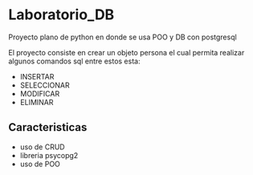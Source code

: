 # Laboratorio_DB

Proyecto plano de python en donde se usa POO y DB con postgresql

El proyecto consiste en crear un objeto persona el cual permita realizar algunos comandos sql
entre estos esta:

- INSERTAR
- SELECCIONAR
- MODIFICAR
- ELIMINAR

## Caracteristicas
- uso de CRUD
- libreria psycopg2
- uso de POO


